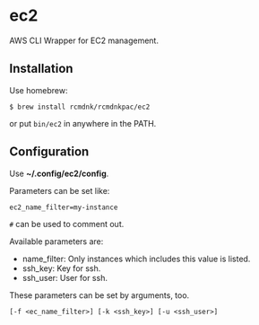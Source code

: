 # ec2
AWS CLI Wrapper for EC2 management.

## Installation

Use homebrew:

    $ brew install rcmdnk/rcmdnkpac/ec2

or put `bin/ec2` in anywhere in the PATH.

## Configuration

Use **~/.config/ec2/config**.

Parameters can be set like:

    ec2_name_filter=my-instance

`#` can be used to comment out.

Available parameters are:

* name_filter: Only instances which includes this value is listed.
* ssh_key: Key for ssh.
* ssh_user: User for ssh.

These parameters can be set by arguments, too.

    [-f <ec_name_filter>] [-k <ssh_key>] [-u <ssh_user>]
